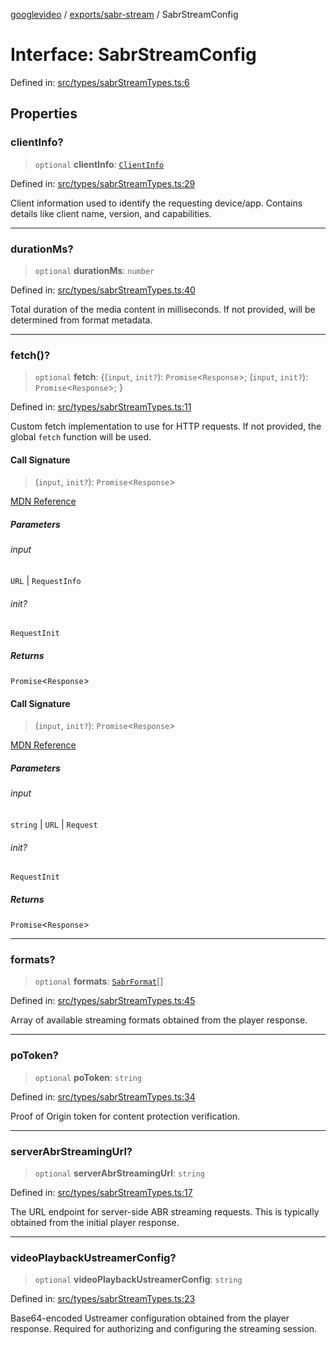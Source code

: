 [googlevideo](../../../README.md) / [exports/sabr-stream](../README.md) / SabrStreamConfig

# Interface: SabrStreamConfig

Defined in: [src/types/sabrStreamTypes.ts:6](https://github.com/LuanRT/googlevideo/blob/dbf946453f309f019ca5c8a163ede31e16e7831d/src/types/sabrStreamTypes.ts#L6)

## Properties

### clientInfo?

> `optional` **clientInfo**: [`ClientInfo`](../../protos/interfaces/ClientInfo.md)

Defined in: [src/types/sabrStreamTypes.ts:29](https://github.com/LuanRT/googlevideo/blob/dbf946453f309f019ca5c8a163ede31e16e7831d/src/types/sabrStreamTypes.ts#L29)

Client information used to identify the requesting device/app.
Contains details like client name, version, and capabilities.

***

### durationMs?

> `optional` **durationMs**: `number`

Defined in: [src/types/sabrStreamTypes.ts:40](https://github.com/LuanRT/googlevideo/blob/dbf946453f309f019ca5c8a163ede31e16e7831d/src/types/sabrStreamTypes.ts#L40)

Total duration of the media content in milliseconds.
If not provided, will be determined from format metadata.

***

### fetch()?

> `optional` **fetch**: \{(`input`, `init?`): `Promise`\<`Response`\>; (`input`, `init?`): `Promise`\<`Response`\>; \}

Defined in: [src/types/sabrStreamTypes.ts:11](https://github.com/LuanRT/googlevideo/blob/dbf946453f309f019ca5c8a163ede31e16e7831d/src/types/sabrStreamTypes.ts#L11)

Custom fetch implementation to use for HTTP requests.
If not provided, the global `fetch` function will be used.

#### Call Signature

> (`input`, `init?`): `Promise`\<`Response`\>

[MDN Reference](https://developer.mozilla.org/docs/Web/API/fetch)

##### Parameters

###### input

`URL` | `RequestInfo`

###### init?

`RequestInit`

##### Returns

`Promise`\<`Response`\>

#### Call Signature

> (`input`, `init?`): `Promise`\<`Response`\>

[MDN Reference](https://developer.mozilla.org/docs/Web/API/fetch)

##### Parameters

###### input

`string` | `URL` | `Request`

###### init?

`RequestInit`

##### Returns

`Promise`\<`Response`\>

***

### formats?

> `optional` **formats**: [`SabrFormat`](../../../types/shared/interfaces/SabrFormat.md)[]

Defined in: [src/types/sabrStreamTypes.ts:45](https://github.com/LuanRT/googlevideo/blob/dbf946453f309f019ca5c8a163ede31e16e7831d/src/types/sabrStreamTypes.ts#L45)

Array of available streaming formats obtained from the player response.

***

### poToken?

> `optional` **poToken**: `string`

Defined in: [src/types/sabrStreamTypes.ts:34](https://github.com/LuanRT/googlevideo/blob/dbf946453f309f019ca5c8a163ede31e16e7831d/src/types/sabrStreamTypes.ts#L34)

Proof of Origin token for content protection verification.

***

### serverAbrStreamingUrl?

> `optional` **serverAbrStreamingUrl**: `string`

Defined in: [src/types/sabrStreamTypes.ts:17](https://github.com/LuanRT/googlevideo/blob/dbf946453f309f019ca5c8a163ede31e16e7831d/src/types/sabrStreamTypes.ts#L17)

The URL endpoint for server-side ABR streaming requests.
This is typically obtained from the initial player response.

***

### videoPlaybackUstreamerConfig?

> `optional` **videoPlaybackUstreamerConfig**: `string`

Defined in: [src/types/sabrStreamTypes.ts:23](https://github.com/LuanRT/googlevideo/blob/dbf946453f309f019ca5c8a163ede31e16e7831d/src/types/sabrStreamTypes.ts#L23)

Base64-encoded Ustreamer configuration obtained from the player response.
Required for authorizing and configuring the streaming session.
